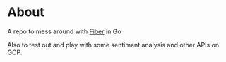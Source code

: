 # About

A repo to mess around with [Fiber](https://github.com/gofiber/fiber) in Go

Also to test out and play with some sentiment analysis and other APIs on GCP.
